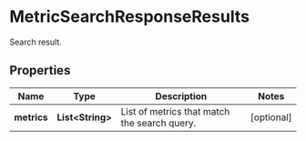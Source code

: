 

# MetricSearchResponseResults

Search result.

## Properties

Name | Type | Description | Notes
------------ | ------------- | ------------- | -------------
**metrics** | **List&lt;String&gt;** | List of metrics that match the search query. |  [optional]



